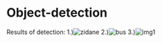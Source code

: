 # Object-detection
Results of detection:
1.)![zidane](https://github.com/GHUB-arnav-10/Object-detection/assets/93794942/38ca8848-60c1-4983-9130-41ce07baed65)
2.)![bus](https://github.com/GHUB-arnav-10/Object-detection/assets/93794942/235d9700-9f59-4de2-be3a-35b7e8cbb13e)
3.)![img1](https://github.com/GHUB-arnav-10/Object-detection/assets/93794942/008240a7-52f9-4ccd-b6cd-2e364eeee958)
